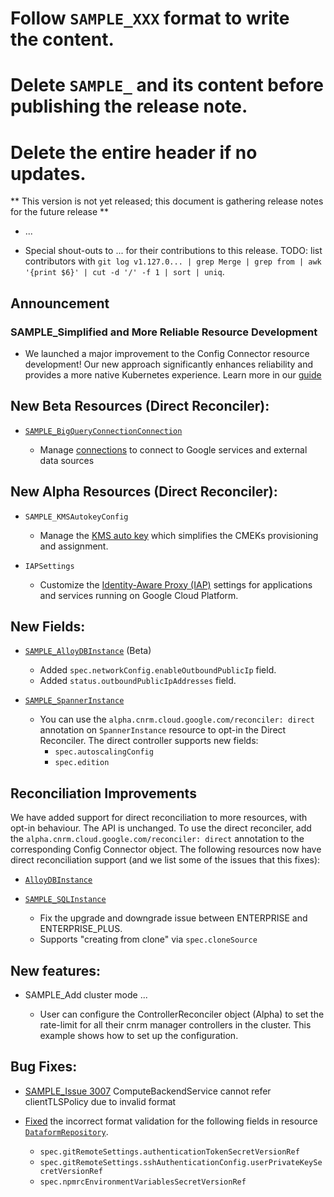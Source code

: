 # Follow `SAMPLE_XXX` format to write the content.
# Delete `SAMPLE_` and its content before publishing the release note.
# Delete the entire header if no updates.

** This version is not yet released; this document is gathering release notes for the future release **

* ...

* Special shout-outs to ... for their contributions to this release.
TODO: list contributors with `git log v1.127.0... | grep Merge | grep from | awk '{print $6}' | cut -d '/' -f 1 | sort | uniq`.

## Announcement

### SAMPLE_Simplified and More Reliable Resource Development

* We launched a major improvement to the Config Connector resource development!  Our new approach significantly enhances reliability and provides a more native Kubernetes experience. Learn more in our [guide](https://github.com/GoogleCloudPlatform/k8s-config-connector/tree/master/docs/develop-resources)

## New Beta Resources (Direct Reconciler):

* [`SAMPLE_BigQueryConnectionConnection`](https://cloud.google.com/config-connector/docs/reference/resource-docs/bigqueryconnection/bigqueryconnectionconnection)

     * Manage [connections](https://cloud.google.com/bigquery/docs/working-with-connections) to connect to Google services and external data sources

## New Alpha Resources (Direct Reconciler):

* `SAMPLE_KMSAutokeyConfig`

    * Manage the [KMS auto key](https://cloud.google.com/kms/docs/autokey-overview) which simplifies the CMEKs provisioning and assignment.
* `IAPSettings`
    * Customize the [Identity-Aware Proxy (IAP)](https://cloud.google.com/iap/docs/customizing) settings for applications and services running on Google Cloud Platform.
    

## New Fields:

* [`SAMPLE_AlloyDBInstance`](https://cloud.google.com/config-connector/docs/reference/resource-docs/alloydb/alloydbinstance) (Beta)
  * Added `spec.networkConfig.enableOutboundPublicIp` field.
  * Added `status.outboundPublicIpAddresses` field.

* [`SAMPLE_SpannerInstance`](https://cloud.google.com/config-connector/docs/reference/resource-docs/spanner/spannerinstance)
    * You can use the `alpha.cnrm.cloud.google.com/reconciler: direct` annotation on `SpannerInstance` resource to opt-in the Direct Reconciler. The direct controller supports new fields:
        * `spec.autoscalingConfig`
        * `spec.edition`

## Reconciliation Improvements

We have added support for direct reconciliation to more resources, with opt-in behaviour.  The API is unchanged. To use the direct reconciler, add the `alpha.cnrm.cloud.google.com/reconciler: direct` annotation to the corresponding Config Connector object.  The following resources now have direct reconciliation support (and we list some of the issues that this fixes):

* [`AlloyDBInstance`](https://cloud.google.com/config-connector/docs/reference/resource-docs/alloydb/alloydbcluster)

* [`SAMPLE_SQLInstance`](https://github.com/GoogleCloudPlatform/k8s-config-connector/tree/master/pkg/test/resourcefixture/testdata/basic/sql/v1beta1/sqlinstance)

    * Fix the upgrade and downgrade issue between ENTERPRISE and ENTERPRISE_PLUS.
    * Supports "creating from clone" via `spec.cloneSource`


## New features:

* SAMPLE_Add cluster mode ...

    *  User can configure the ControllerReconciler object (Alpha) to set the rate-limit for all their cnrm manager controllers in the cluster. This example shows how to set up the configuration.

## Bug Fixes:

* [SAMPLE_Issue 3007](https://github.com/GoogleCloudPlatform/k8s-config-connector/pull/3007) ComputeBackendService cannot refer clientTLSPolicy due to invalid format

* [Fixed](https://github.com/GoogleCloudPlatform/k8s-config-connector/pull/3521) the incorrect format validation for the following fields in resource [`DataformRepository`](https://cloud.google.com/config-connector/docs/reference/resource-docs/dataform/dataformrepository).
    * `spec.gitRemoteSettings.authenticationTokenSecretVersionRef`
    * `spec.gitRemoteSettings.sshAuthenticationConfig.userPrivateKeySecretVersionRef`
    * `spec.npmrcEnvironmentVariablesSecretVersionRef`
